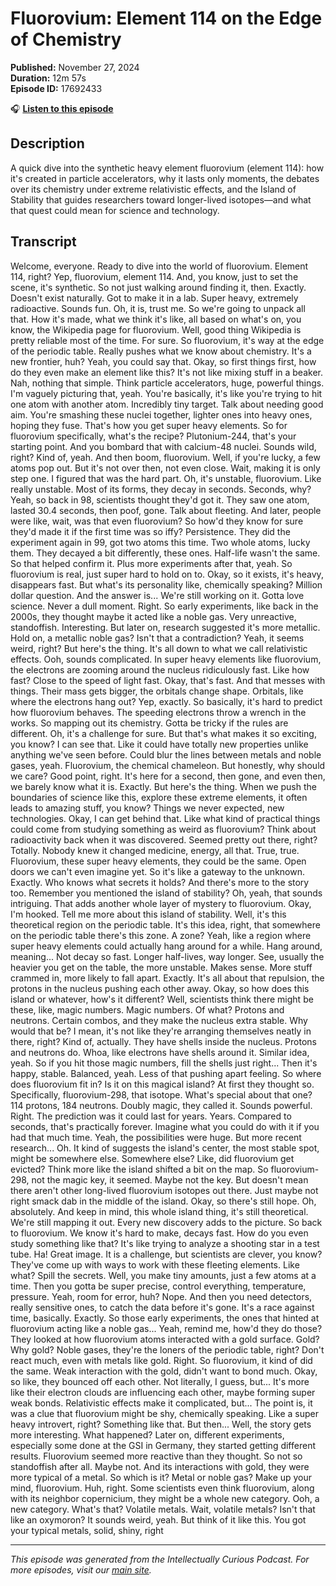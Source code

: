 # Fluorovium: Element 114 on the Edge of Chemistry

**Published:** November 27, 2024  
**Duration:** 12m 57s  
**Episode ID:** 17692433

🎧 **[Listen to this episode](https://intellectuallycurious.buzzsprout.com/2529712/episodes/17692433-fluorovium-element-114-on-the-edge-of-chemistry)**

## Description

A quick dive into the synthetic heavy element fluorovium (element 114): how it's created in particle accelerators, why it lasts only moments, the debates over its chemistry under extreme relativistic effects, and the Island of Stability that guides researchers toward longer-lived isotopes—and what that quest could mean for science and technology.

## Transcript

Welcome, everyone. Ready to dive into the world of fluorovium. Element 114, right? Yep, fluorovium, element 114. And, you know, just to set the scene, it's synthetic. So not just walking around finding it, then. Exactly. Doesn't exist naturally. Got to make it in a lab. Super heavy, extremely radioactive. Sounds fun. Oh, it is, trust me. So we're going to unpack all that. How it's made, what we think it's like, all based on what's on, you know, the Wikipedia page for fluorovium. Well, good thing Wikipedia is pretty reliable most of the time. For sure. So fluorovium, it's way at the edge of the periodic table. Really pushes what we know about chemistry. It's a new frontier, huh? Yeah, you could say that. Okay, so first things first, how do they even make an element like this? It's not like mixing stuff in a beaker. Nah, nothing that simple. Think particle accelerators, huge, powerful things. I'm vaguely picturing that, yeah. You're basically, it's like you're trying to hit one atom with another atom. Incredibly tiny target. Talk about needing good aim. You're smashing these nuclei together, lighter ones into heavy ones, hoping they fuse. That's how you get super heavy elements. So for fluorovium specifically, what's the recipe? Plutonium-244, that's your starting point. And you bombard that with calcium-48 nuclei. Sounds wild, right? Kind of, yeah. And then boom, fluorovium. Well, if you're lucky, a few atoms pop out. But it's not over then, not even close. Wait, making it is only step one. I figured that was the hard part. Oh, it's unstable, fluorovium. Like really unstable. Most of its forms, they decay in seconds. Seconds, why? Yeah, so back in 98, scientists thought they'd got it. They saw one atom, lasted 30.4 seconds, then poof, gone. Talk about fleeting. And later, people were like, wait, was that even fluorovium? So how'd they know for sure they'd made it if the first time was so iffy? Persistence. They did the experiment again in 99, got two atoms this time. Two whole atoms, lucky them. They decayed a bit differently, these ones. Half-life wasn't the same. So that helped confirm it. Plus more experiments after that, yeah. So fluorovium is real, just super hard to hold on to. Okay, so it exists, it's heavy, disappears fast. But what's its personality like, chemically speaking? Million dollar question. And the answer is... We're still working on it. Gotta love science. Never a dull moment. Right. So early experiments, like back in the 2000s, they thought maybe it acted like a noble gas. Very unreactive, standoffish. Interesting. But later on, research suggested it's more metallic. Hold on, a metallic noble gas? Isn't that a contradiction? Yeah, it seems weird, right? But here's the thing. It's all down to what we call relativistic effects. Ooh, sounds complicated. In super heavy elements like fluorovium, the electrons are zooming around the nucleus ridiculously fast. Like how fast? Close to the speed of light fast. Okay, that's fast. And that messes with things. Their mass gets bigger, the orbitals change shape. Orbitals, like where the electrons hang out? Yep, exactly. So basically, it's hard to predict how fluorovium behaves. The speeding electrons throw a wrench in the works. So mapping out its chemistry. Gotta be tricky if the rules are different. Oh, it's a challenge for sure. But that's what makes it so exciting, you know? I can see that. Like it could have totally new properties unlike anything we've seen before. Could blur the lines between metals and noble gases, yeah. Fluorovium, the chemical chameleon. But honestly, why should we care? Good point, right. It's here for a second, then gone, and even then, we barely know what it is. Exactly. But here's the thing. When we push the boundaries of science like this, explore these extreme elements, it often leads to amazing stuff, you know? Things we never expected, new technologies. Okay, I can get behind that. Like what kind of practical things could come from studying something as weird as fluorovium? Think about radioactivity back when it was discovered. Seemed pretty out there, right? Totally. Nobody knew it changed medicine, energy, all that. True, true. Fluorovium, these super heavy elements, they could be the same. Open doors we can't even imagine yet. So it's like a gateway to the unknown. Exactly. Who knows what secrets it holds? And there's more to the story too. Remember you mentioned the island of stability? Oh, yeah, that sounds intriguing. That adds another whole layer of mystery to fluorovium. Okay, I'm hooked. Tell me more about this island of stability. Well, it's this theoretical region on the periodic table. It's this idea, right, that somewhere on the periodic table there's this zone. A zone? Yeah, like a region where super heavy elements could actually hang around for a while. Hang around, meaning... Not decay so fast. Longer half-lives, way longer. See, usually the heavier you get on the table, the more unstable. Makes sense. More stuff crammed in, more likely to fall apart. Exactly. It's all about that repulsion, the protons in the nucleus pushing each other away. Okay, so how does this island or whatever, how's it different? Well, scientists think there might be these, like, magic numbers. Magic numbers. Of what? Protons and neutrons. Certain combos, and they make the nucleus extra stable. Why would that be? I mean, it's not like they're arranging themselves neatly in there, right? Kind of, actually. They have shells inside the nucleus. Protons and neutrons do. Whoa, like electrons have shells around it. Similar idea, yeah. So if you hit those magic numbers, fill the shells just right... Then it's happy, stable. Balanced, yeah. Less of that pushing apart feeling. So where does fluorovium fit in? Is it on this magical island? At first they thought so. Specifically, fluorovium-298, that isotope. What's special about that one? 114 protons, 184 neutrons. Doubly magic, they called it. Sounds powerful. Right. The prediction was it could last for years. Years. Compared to seconds, that's practically forever. Imagine what you could do with it if you had that much time. Yeah, the possibilities were huge. But more recent research... Oh. It kind of suggests the island's center, the most stable spot, might be somewhere else. Somewhere else? Like, did fluorovium get evicted? Think more like the island shifted a bit on the map. So fluorovium-298, not the magic key, it seemed. Maybe not the key. But doesn't mean there aren't other long-lived fluorovium isotopes out there. Just maybe not right smack dab in the middle of the island. Okay, so there's still hope. Oh, absolutely. And keep in mind, this whole island thing, it's still theoretical. We're still mapping it out. Every new discovery adds to the picture. So back to fluorovium. We know it's hard to make, decays fast. How do you even study something like that? It's like trying to analyze a shooting star in a test tube. Ha! Great image. It is a challenge, but scientists are clever, you know? They've come up with ways to work with these fleeting elements. Like what? Spill the secrets. Well, you make tiny amounts, just a few atoms at a time. Then you gotta be super precise, control everything, temperature, pressure. Yeah, room for error, huh? Nope. And then you need detectors, really sensitive ones, to catch the data before it's gone. It's a race against time, basically. Exactly. So those early experiments, the ones that hinted at fluorovium acting like a noble gas... Yeah, remind me, how'd they do those? They looked at how fluorovium atoms interacted with a gold surface. Gold? Why gold? Noble gases, they're the loners of the periodic table, right? Don't react much, even with metals like gold. Right. So fluorovium, it kind of did the same. Weak interaction with the gold, didn't want to bond much. Okay, so like, they bounced off each other. Not literally, I guess, but... It's more like their electron clouds are influencing each other, maybe forming super weak bonds. Relativistic effects make it complicated, but... The point is, it was a clue that fluorovium might be shy, chemically speaking. Like a super heavy introvert, right? Something like that. But then... Well, the story gets more interesting. What happened? Later on, different experiments, especially some done at the GSI in Germany, they started getting different results. Fluorovium seemed more reactive than they thought. So not so standoffish after all. Maybe not. And its interactions with gold, they were more typical of a metal. So which is it? Metal or noble gas? Make up your mind, fluorovium. Huh, right. Some scientists even think fluorovium, along with its neighbor copernicium, they might be a whole new category. Ooh, a new category. What's that? Volatile metals. Wait, volatile metals? Isn't that like an oxymoron? It sounds weird, yeah. But think of it like this. You got your typical metals, solid, shiny, right

---
*This episode was generated from the Intellectually Curious Podcast. For more episodes, visit our [main site](https://intellectuallycurious.buzzsprout.com).*
